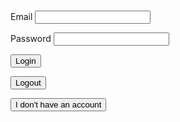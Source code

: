 <h1 id="user"> </h1>

<label for="inputEmail">Email</label>
<input id="inputEmail" type="text" name="inputEmail" autocomplete="off" />

 
<label for="inputPassword">Password</label>
<input id="inputPassword" type="password" name="inputPassword" />

<button class="button1" onclick="login()">Login</button>

<button class="button1" onclick="logout()">Logout</button>

<button class="button1" onclick="location.href='/DADY-Academy/security/signuppage'">I don't have an account</button>



<script>
function login() {
  const email = document.getElementById("inputEmail").value;
  const password = document.getElementById("inputPassword").value;

  // const url = "https://frq.dtsivkovski.tk/authenticate";
  const url = "http://localhost:8679/authenticate";
  
  const options = {
    method: 'POST', 
    mode: 'cors', // no-cors, *cors, same-origin
    cache: 'no-cache', // *default, no-cache, reload, force-cache, only-if-cached
    credentials: 'include', // include, *same-origin, omit
    headers: {
        'Content-Type': 'application/json'
    },
    body: JSON.stringify({
        "email" : email,
        "password" : password
    })
  };

  console.log(options);

  // fetch(url, options)
  //   .then(response => console.log(response.text()))
  //   .then(result => console.log(result))
  //   .catch(error => console.log('error', error));


  // Fetch JWT
  fetch(url, options)
  .then(response => {
      // trap error response from Web API
      if (!response.ok) {
          const errorMsg = 'Login error: ' + response.status;
          console.log(errorMsg);
          return; 
      }

      const cookie = response.headers.get('Set-Cookie');
      // Set the cookie using the document.cookie property
      document.cookie = cookie;
      // Success!!!
      sessionStorage.setItem("username", email);
      window.location.href = "https://dylanluo05.github.io/DADY-Academy/templates/home";
      // window.location.href = "{{site.baseurl}}/home";

  })
}

function logout() {
  
  const logoutUrl = "https://frq.dtsivkovski.tk/logoutJWT";
  const optionsLogout = {
    method: 'GET', 
    mode: 'cors', // no-cors, *cors, same-origin
    cache: 'no-cache', // *default, no-cache, reload, force-cache, only-if-cached
    credentials: 'include', // include, *same-origin, omit
    headers: {
        'Content-Type': 'application/json'
    }
  };


  fetch(logoutUrl, optionsLogout).then(response => {
    console.log(response);

    if (!response.ok) {
          const errorMsg = 'Login error: ' + response.status;
          console.log(errorMsg);
          return; 
      }

    window.location.reload();

  });
  sessionStorage.setItem("username", "Guest");
  sessionStorage.setItem("token", null);

}

if (sessionStorage.getItem("username") == null) {
  sessionStorage.setItem("username", "Guest");
}


document.getElementById("user").innerHTML = "Hello " + sessionStorage.getItem("username") + "!";

</script>

